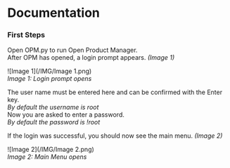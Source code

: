 # Documentation

### First Steps
Open OPM.py to run Open Product Manager.  
After OPM has opened, a login prompt appears. *(Image 1)*  

![Image 1](/IMG/Image 1.png)  
*Image 1: Login prompt opens*  

The user name must be entered here and can be confirmed with the Enter key.  
*By default the username is root*  
Now you are asked to enter a password.  
*By default the password is !root*

If the login was successful, you should now see the main menu. *(Image 2)*  

![Image 2](/IMG/Image 2.png)  
*Image 2: Main Menu opens*  
